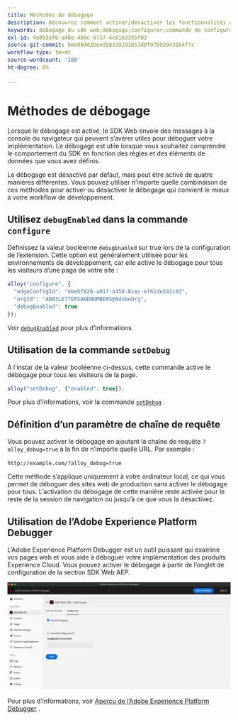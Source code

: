 ```yaml
---
title: Méthodes de débogage
description: Découvrez comment activer/désactiver les fonctionnalités de débogage dans le SDK Web.
keywords: débogage du sdk web;débogage;configurer;commande de configuration;commande de débogage;edgeConfigId;setDebug;debugEnabled;debug;
exl-id: 4e893af8-a48e-48dc-9737-4c61b3355f03
source-git-commit: b6e084d2beed58339191b53d0f97b93943154f7c
workflow-type: tm+mt
source-wordcount: '280'
ht-degree: 0%

---
```


# Méthodes de débogage

Lorsque le débogage est activé, le SDK Web envoie des messages à la console du navigateur qui peuvent s’avérer utiles pour déboguer votre implémentation. Le débogage est utile lorsque vous souhaitez comprendre le comportement du SDK en fonction des règles et des éléments de données que vous avez définis.

Le débogage est désactivé par défaut, mais peut être activé de quatre manières différentes. Vous pouvez utiliser n’importe quelle combinaison de ces méthodes pour activer ou désactiver le débogage qui convient le mieux à votre workflow de développement.

## Utilisez `debugEnabled` dans la commande `configure`

Définissez la valeur booléenne `debugEnabled` sur true lors de la configuration de l’extension. Cette option est généralement utilisée pour les environnements de développement, car elle active le débogage pour tous les visiteurs d’une page de votre site :

```js
alloy("configure", {
  "edgeConfigId": "ebebf826-a01f-4458-8cec-ef61de241c93",
  "orgId": "ADB3LETTERSANDNUMBERS@AdobeOrg",
  "debugEnabled": true
});
```

Voir [`debugEnabled`](../commands/configure/debugenabled.md) pour plus d’informations.

## Utilisation de la commande `setDebug`

À l’instar de la valeur booléenne ci-dessus, cette commande active le débogage pour tous les visiteurs de la page.

```js
alloy("setDebug", {"enabled": true});
```

Pour plus d’informations, voir la commande [`setDebug`](../commands/setdebug.md) .

## Définition d’un paramètre de chaîne de requête

Vous pouvez activer le débogage en ajoutant la chaîne de requête `?alloy_debug=true` à la fin de n’importe quelle URL. Par exemple :

`http://example.com/?alloy_debug=true`

Cette méthode s’applique uniquement à votre ordinateur local, ce qui vous permet de déboguer des sites web de production sans activer le débogage pour tous. L’activation du débogage de cette manière reste activée pour le reste de la session de navigation ou jusqu’à ce que vous la désactivez.

## Utilisation de l’Adobe Experience Platform Debugger

L’Adobe Experience Platform Debugger est un outil puissant qui examine vos pages web et vous aide à déboguer votre implémentation des produits Experience Cloud. Vous pouvez activer le débogage à partir de l’onglet de configuration de la section SDK Web AEP.

![Activer le débogueur](../assets/enable-debugging.png)

Pour plus d’informations, voir [Aperçu de l’Adobe Experience Platform Debugger](/help/debugger/home.md) .
